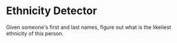 # Ethnicity Detector
Given someone's first and last names, figure out what is the likeliest ethnicity of this person.

